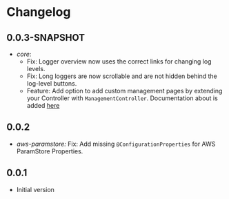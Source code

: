 # Changelog

## 0.0.3-SNAPSHOT
* _core_: 
  * Fix: Logger overview now uses the correct links for changing log levels.
  * Fix: Long loggers are now scrollable and are not hidden behind the log-level buttons.
  * Feature: Add option to add custom management pages by extending your Controller with `ManagementController`. Documentation about is added [here](core/README.md)

## 0.0.2
* _aws-paramstore:_ Fix: Add missing `@ConfigurationProperties` for AWS ParamStore Properties.

## 0.0.1
* Initial version